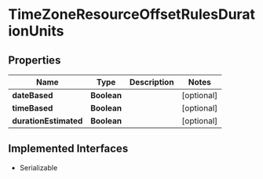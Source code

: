 

# TimeZoneResourceOffsetRulesDurationUnits

## Properties

Name | Type | Description | Notes
------------ | ------------- | ------------- | -------------
**dateBased** | **Boolean** |  |  [optional]
**timeBased** | **Boolean** |  |  [optional]
**durationEstimated** | **Boolean** |  |  [optional]


## Implemented Interfaces

* Serializable


